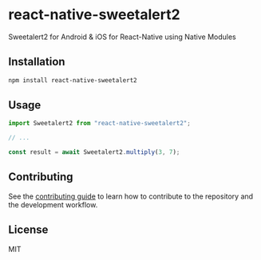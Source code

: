 # react-native-sweetalert2

Sweetalert2 for Android & iOS for React-Native using Native Modules

## Installation

```sh
npm install react-native-sweetalert2
```

## Usage

```js
import Sweetalert2 from "react-native-sweetalert2";

// ...

const result = await Sweetalert2.multiply(3, 7);
```

## Contributing

See the [contributing guide](CONTRIBUTING.md) to learn how to contribute to the repository and the development workflow.

## License

MIT
